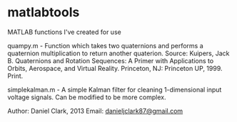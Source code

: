 matlabtools
===========

MATLAB functions I've created for use

quampy.m - Function which takes two quaternions and performs a quaternion multiplication to return another quaterion. 
  Source: Kuipers, Jack B. Quaternions and Rotation Sequences: A Primer with Applications to Orbits, Aerospace, and Virtual Reality. Princeton, NJ: Princeton UP, 1999. Print.

simplekalman.m - A simple Kalman filter for cleaning 1-dimensional input voltage signals. Can be modified to be more complex.

Author: Daniel Clark, 2013
Email: danieljclark87@gmail.com

